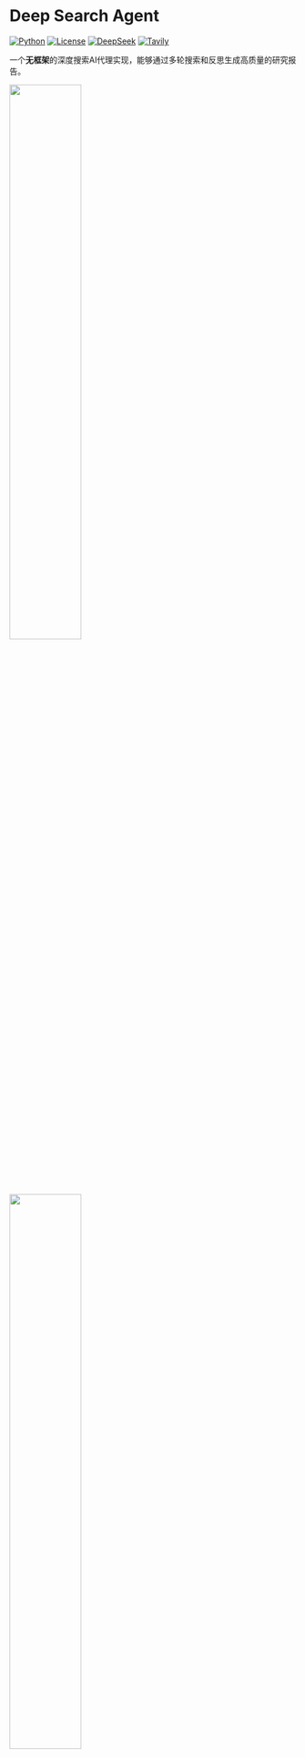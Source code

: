 # Deep Search Agent

[![Python](https://img.shields.io/badge/Python-3.9+-blue.svg)](https://python.org)
[![License](https://img.shields.io/badge/License-MIT-green.svg)](LICENSE)
[![DeepSeek](https://img.shields.io/badge/LLM-DeepSeek-red.svg)](https://platform.deepseek.com/)
[![Tavily](https://img.shields.io/badge/Search-Tavily-yellow.svg)](https://tavily.com/)

一个**无框架**的深度搜索AI代理实现，能够通过多轮搜索和反思生成高质量的研究报告。

<img src="https://github.com/666ghj/DeepSearchAgent-Demo/blob/main/img/1.png?raw=true" width="50%">

<img src="https://github.com/666ghj/DeepSearchAgent-Demo/blob/main/img/2.png?raw=true" width="50%">

<img src="https://github.com/666ghj/DeepSearchAgent-Demo/blob/main/img/3.png?raw=true" width="50%">

## 特性

- **无框架设计**: 从零实现，不依赖LangChain等重型框架
- **多LLM支持**: 支持DeepSeek、OpenAI等主流大语言模型
- **智能搜索**: 集成Tavily搜索引擎，提供高质量网络搜索
- **反思机制**: 多轮反思优化，确保研究深度和完整性
- **状态管理**: 完整的研究过程状态跟踪和恢复
- **Web界面**: Streamlit友好界面，易于使用
- **Markdown输出**: 美观的Markdown格式研究报告

## 工作原理

Deep Search Agent采用分阶段的研究方法：

```mermaid
graph TD
    A[用户查询] --> B[生成报告结构]
    B --> C[遍历每个段落]
    C --> D[初始搜索]
    D --> E[生成初始总结]
    E --> F[反思循环]
    F --> G[反思搜索]
    G --> H[更新总结]
    H --> I{达到反思次数?}
    I -->|否| F
    I -->|是| J{所有段落完成?}
    J -->|否| C
    J -->|是| K[格式化最终报告]
    K --> L[输出报告]
```

### 核心流程

1. **结构生成**: 根据查询生成报告大纲和段落结构
2. **初始研究**: 为每个段落生成搜索查询并获取相关信息
3. **初始总结**: 基于搜索结果生成段落初稿
4. **反思优化**: 多轮反思，发现遗漏并补充搜索
5. **最终整合**: 将所有段落整合为完整的Markdown报告

## 快速开始

### 1. 环境准备

确保您的系统安装了Python 3.9或更高版本：

```bash
python --version
```

### 2. 克隆项目

```bash
git clone <your-repo-url>
cd Demo\ DeepSearch\ Agent
```

### 3. 安装依赖

```bash
# 激活虚拟环境（推荐）
conda activate pytorch_python11  # 或者使用其他虚拟环境

# 安装依赖
pip install -r requirements.txt
```

### 4. 配置API密钥

项目根目录下已有`config.py`配置文件，请直接编辑此文件设置您的API密钥：

```python
# Deep Search Agent 配置文件
# 请在这里填入您的API密钥

# DeepSeek API Key
DEEPSEEK_API_KEY = "your_deepseek_api_key_here"

# OpenAI API Key (可选)
OPENAI_API_KEY = "your_openai_api_key_here"

# Tavily搜索API Key
TAVILY_API_KEY = "your_tavily_api_key_here"

# 配置参数
DEFAULT_LLM_PROVIDER = "deepseek"
DEEPSEEK_MODEL = "deepseek-chat"
OPENAI_MODEL = "gpt-4o-mini"

MAX_REFLECTIONS = 2
SEARCH_RESULTS_PER_QUERY = 3
SEARCH_CONTENT_MAX_LENGTH = 20000
OUTPUT_DIR = "reports"
SAVE_INTERMEDIATE_STATES = True
```

### 5. 开始使用

现在您可以开始使用Deep Search Agent了！

## 使用方法

### 方式一：运行示例脚本

**基本使用示例**：
```bash
python examples/basic_usage.py
```
这个示例展示了最简单的使用方式，执行一个预设的研究查询并显示结果。

**高级使用示例**：
```bash
python examples/advanced_usage.py
```
这个示例展示了更复杂的使用场景，包括：
- 自定义配置参数
- 执行多个研究任务
- 状态管理和恢复
- 不同模型的使用

### 方式二：Web界面

启动Streamlit Web界面：
```bash
streamlit run examples/streamlit_app.py
```
Web界面无需配置文件，直接在界面中输入API密钥即可使用。

### 方式三：编程方式

```python
from src import DeepSearchAgent, load_config

# 加载配置
config = load_config()

# 创建Agent
agent = DeepSearchAgent(config)

# 执行研究
query = "2025年人工智能发展趋势"
final_report = agent.research(query, save_report=True)

print(final_report)
```

### 方式四：自定义配置（编程方式）

如果需要在代码中动态设置配置，可以使用以下方式：

```python
from src import DeepSearchAgent, Config

# 自定义配置
config = Config(
    default_llm_provider="deepseek",
    deepseek_model="deepseek-chat",
    max_reflections=3,           # 增加反思次数
    max_search_results=5,        # 增加搜索结果数
    output_dir="my_reports"      # 自定义输出目录
)

# 设置API密钥
config.deepseek_api_key = "your_api_key"
config.tavily_api_key = "your_tavily_key"

agent = DeepSearchAgent(config)
```

## 项目结构

```
Demo DeepSearch Agent/
├── src/                          # 核心代码
│   ├── llms/                     # LLM调用模块
│   │   ├── base.py              # LLM基类
│   │   ├── deepseek.py          # DeepSeek实现
│   │   └── openai_llm.py        # OpenAI实现
│   ├── nodes/                    # 处理节点
│   │   ├── base_node.py         # 节点基类
│   │   ├── report_structure_node.py  # 结构生成
│   │   ├── search_node.py       # 搜索节点
│   │   ├── summary_node.py      # 总结节点
│   │   └── formatting_node.py   # 格式化节点
│   ├── prompts/                  # 提示词模块
│   │   └── prompts.py           # 所有提示词定义
│   ├── state/                    # 状态管理
│   │   └── state.py             # 状态数据结构
│   ├── tools/                    # 工具调用
│   │   └── search.py            # 搜索工具
│   ├── utils/                    # 工具函数
│   │   ├── config.py            # 配置管理
│   │   └── text_processing.py   # 文本处理
│   └── agent.py                 # 主Agent类
├── examples/                     # 使用示例
│   ├── basic_usage.py           # 基本使用示例
│   ├── advanced_usage.py        # 高级使用示例
│   └── streamlit_app.py         # Web界面
├── reports/                      # 输出报告目录
├── requirements.txt              # 依赖列表
├── config.py                    # 配置文件
└── README.md                    # 项目文档
```

## 代码结构

```mermaid
graph TB
    subgraph "用户层"
        A[用户查询]
        B[Web界面]
        C[命令行接口]
    end
    
    subgraph "主控制层"
        D[DeepSearchAgent]
    end
    
    subgraph "处理节点层"
        E[ReportStructureNode<br/>报告结构生成]
        F[FirstSearchNode<br/>初始搜索]
        G[FirstSummaryNode<br/>初始总结]
        H[ReflectionNode<br/>反思搜索]
        I[ReflectionSummaryNode<br/>反思总结]
        J[ReportFormattingNode<br/>报告格式化]
    end
    
    subgraph "LLM层"
        K[DeepSeekLLM]
        L[OpenAILLM]
        M[BaseLLM抽象类]
    end
    
    subgraph "工具层"
        N[Tavily搜索]
        O[文本处理工具]
        P[配置管理]
    end
    
    subgraph "状态管理层"
        Q[State状态对象]
        R[Paragraph段落对象]
        S[Research研究对象]
        T[Search搜索记录]
    end
    
    subgraph "数据持久化"
        U[JSON状态文件]
        V[Markdown报告]
        W[日志文件]
    end
    
    A --> D
    B --> D
    C --> D
    
    D --> E
    D --> F
    D --> G
    D --> H
    D --> I
    D --> J
    
    E --> K
    E --> L
    F --> K
    F --> L
    G --> K
    G --> L
    H --> K
    H --> L
    I --> K
    I --> L
    J --> K
    J --> L
    
    K --> M
    L --> M
    
    F --> N
    H --> N
    
    D --> O
    D --> P
    
    D --> Q
    Q --> R
    R --> S
    S --> T
    
    Q --> U
    D --> V
    D --> W
    
    style A fill:#e1f5fe
    style D fill:#f3e5f5
    style E fill:#fff3e0
    style F fill:#fff3e0
    style G fill:#fff3e0
    style H fill:#fff3e0
    style I fill:#fff3e0
    style J fill:#fff3e0
    style K fill:#e8f5e8
    style L fill:#e8f5e8
    style N fill:#fce4ec
    style Q fill:#f1f8e9
```

## API 参考

### DeepSearchAgent

主要的Agent类，提供完整的深度搜索功能。

```python
class DeepSearchAgent:
    def __init__(self, config: Optional[Config] = None)
    def research(self, query: str, save_report: bool = True) -> str
    def get_progress_summary(self) -> Dict[str, Any]
    def load_state(self, filepath: str)
    def save_state(self, filepath: str)
```

### Config

配置管理类，控制Agent的行为参数。

```python
class Config:
    # API密钥
    deepseek_api_key: Optional[str]
    openai_api_key: Optional[str] 
    tavily_api_key: Optional[str]
    
    # 模型配置
    default_llm_provider: str = "deepseek"
    deepseek_model: str = "deepseek-chat"
    openai_model: str = "gpt-4o-mini"
    
    # 搜索配置
    max_search_results: int = 3
    search_timeout: int = 240
    max_content_length: int = 20000
    
    # Agent配置
    max_reflections: int = 2
    max_paragraphs: int = 5
```

## 示例

### 示例1：基本研究

```python
from src import create_agent

# 快速创建Agent
agent = create_agent()

# 执行研究
report = agent.research("量子计算的发展现状")
print(report)
```

### 示例2：自定义研究参数

```python
from src import DeepSearchAgent, Config

config = Config(
    max_reflections=4,        # 更深度的反思
    max_search_results=8,     # 更多搜索结果
    max_paragraphs=6          # 更长的报告
)

agent = DeepSearchAgent(config)
report = agent.research("人工智能的伦理问题")
```

### 示例3：状态管理

```python
# 开始研究
agent = DeepSearchAgent()
report = agent.research("区块链技术应用")

# 保存状态
agent.save_state("blockchain_research.json")

# 稍后恢复状态
new_agent = DeepSearchAgent()
new_agent.load_state("blockchain_research.json")

# 检查进度
progress = new_agent.get_progress_summary()
print(f"研究进度: {progress['progress_percentage']}%")
```

## 高级功能

### 多模型支持

```python
# 使用DeepSeek
config = Config(default_llm_provider="deepseek")

# 使用OpenAI
config = Config(default_llm_provider="openai", openai_model="gpt-4o")
```

### 自定义输出

```python
config = Config(
    output_dir="custom_reports",           # 自定义输出目录
    save_intermediate_states=True          # 保存中间状态
)
```

## 常见问题

### Q: 支持哪些LLM？

A: 目前支持：
- **DeepSeek**: 推荐使用，性价比高
- **OpenAI**: GPT-4o、GPT-4o-mini等
- 可以通过继承`BaseLLM`类轻松添加其他模型

### Q: 如何获取API密钥？

A: 
- **DeepSeek**: 访问 [DeepSeek平台](https://platform.deepseek.com/) 注册获取
- **Tavily**: 访问 [Tavily](https://tavily.com/) 注册获取（每月1000次免费）
- **OpenAI**: 访问 [OpenAI平台](https://platform.openai.com/) 获取

获取密钥后，直接编辑项目根目录的`config.py`文件填入即可。

### Q: 研究报告质量如何提升？

A: 可以通过以下方式优化：
- 增加`max_reflections`参数（更多反思轮次）
- 增加`max_search_results`参数（更多搜索结果）
- 调整`max_content_length`参数（更长的搜索内容）
- 使用更强大的LLM模型

### Q: 如何自定义提示词？

A: 修改`src/prompts/prompts.py`文件中的系统提示词，可以根据需要调整Agent的行为。

### Q: 支持其他搜索引擎吗？

A: 当前主要支持Tavily，但可以通过修改`src/tools/search.py`添加其他搜索引擎支持。

## 贡献

欢迎贡献代码！请遵循以下步骤：

1. Fork本项目
2. 创建特性分支 (`git checkout -b feature/AmazingFeature`)
3. 提交更改 (`git commit -m 'Add some AmazingFeature'`)
4. 推送到分支 (`git push origin feature/AmazingFeature`)
5. 开启Pull Request

## 许可证

本项目采用MIT许可证 - 查看 [LICENSE](LICENSE) 文件了解详情。

## 致谢

- 感谢 [DeepSeek](https://www.deepseek.com/) 提供优秀的LLM服务
- 感谢 [Tavily](https://tavily.com/) 提供高质量的搜索API

---

如果这个项目对您有帮助，请给个Star！
